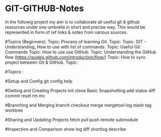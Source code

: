 # GIT-GITHUB-Notes

In the followig project my aim is to collaborate all useful git & github resources under one umbrella in short and precise way. This would be represented in form of ref links & notes from various sources.

#Topics (Beginners):
Topic: Process of learning Git.
Topic: 
Topic: GIT - Understanding, How to use with list of commands.
Topic: Useful Git Commands
Topic: How to use use GitHub.
Topic: Understanding the GitHub flow (https://guides.github.com/introduction/flow/)
Topic: How to sync project between Git & GitHub.
Topic: 

#Topics :


#Setup and Config
git
config
help

#Getting and Creating Projects
init
clone
Basic Snapshotting
add
status
diff
commit
reset
rm
mv

#Branching and Merging
branch
checkout
merge
mergetool
log
stash
tag
worktree

#Sharing and Updating Projects
fetch
pull
push
remote
submodule

#Inspection and Comparison
show
log
diff
shortlog
describe



